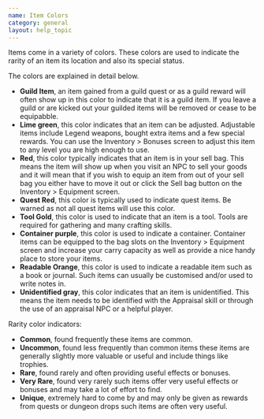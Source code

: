 ```yaml
---
name: Item Colors
category: general
layout: help_topic
---
```

Items come in a variety of colors. These colors are used to indicate the rarity of an item its location and also its special status.

The colors are explained in detail below.

*   **Guild Item**, an item gained from a guild quest or as a guild reward will often show up in this color to indicate that it is a guild item. If you leave a guild or are kicked out your guilded items will be removed or cease to be equipabble.
*   **Lime green**, this color indicates that an item can be adjusted. Adjustable items include Legend weapons, bought extra items and a few special rewards. You can use the Inventory > Bonuses screen to adjust this item to any level you are high enough to use.
*   **Red**, this color typically indicates that an item is in your sell bag. This means the item will show up when you visit an NPC to sell your goods and it will mean that if you wish to equip an item from out of your sell bag you either have to move it out or click the Sell bag button on the Inventory > Equipment screen.
*   **Quest Red**, this color is typically used to indicate quest items. Be warned as not all quest items will use this color.
*   **Tool Gold**, this color is used to indicate that an item is a tool. Tools are required for gathering and many crafting skills.
*   **Container purple**, this color is used to indicate a container. Container items can be equipped to the bag slots on the Inventory > Equipment screen and increase your carry capacity as well as provide a nice handy place to store your items.
*   **Readable Orange**, this color is used to indicate a readable item such as a book or journal. Such items can usually be customised and/or used to write notes in.
*   **Unidentified gray**, this color indicates that an item is unidentified. This means the item needs to be identified with the Appraisal skill or through the use of an appraisal NPC or a helpful player.

Rarity color indicators:

*   **Common**, found frequently these items are common.
*   **Uncommon**, found less frequently than common items these items are generally slightly more valuable or useful and include things like trophies.
*   **Rare**, found rarely and often providing useful effects or bonuses.
*   **Very Rare**, found very rarely such items offer very useful effects or bonuses and may take a lot of effort to find.
*   **Unique**, extremely hard to come by and may only be given as rewards from quests or dungeon drops such items are often very useful.